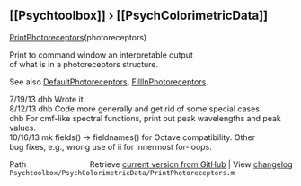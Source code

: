 ## [[Psychtoolbox]] &#8250; [[PsychColorimetricData]]

[PrintPhotoreceptors](PrintPhotoreceptors)(photoreceptors)  
  
Print to command window an interpretable output  
of what is in a photoreceptors structure.  
  
See also [DefaultPhotoreceptors](DefaultPhotoreceptors), [FillInPhotoreceptors](FillInPhotoreceptors).  
  
7/19/13  dhb  Wrote it.  
8/12/13  dhb  Code more generally and get rid of some special cases.  
         dhb  For cmf-like spectral functions, print out peak wavelengths and peak values.  
10/16/13  mk  fields() -\> fieldnames() for Octave compatibility. Other  
              bug fixes, e.g., wrong use of ii for innermost for-loops.  




<div class="code_header" style="text-align:right;">
  <span style="float:left;">Path&nbsp;&nbsp;</span> <span class="counter">Retrieve <a href=
  "https://raw.github.com/Psychtoolbox-3/Psychtoolbox-3/beta/Psychtoolbox/PsychColorimetricData/PrintPhotoreceptors.m">current version from GitHub</a> | View <a href=
  "https://github.com/Psychtoolbox-3/Psychtoolbox-3/commits/beta/Psychtoolbox/PsychColorimetricData/PrintPhotoreceptors.m">changelog</a></span>
</div>
<div class="code">
  <code>Psychtoolbox/PsychColorimetricData/PrintPhotoreceptors.m</code>
</div>

